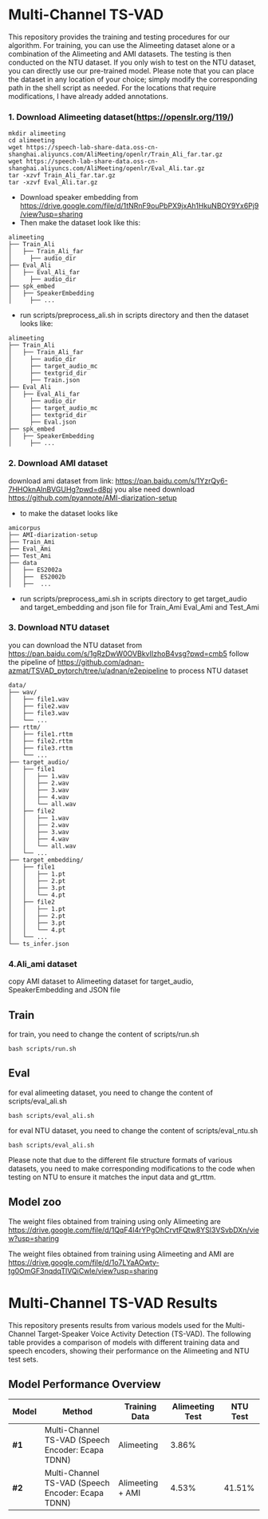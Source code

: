 # Multi-Channel TS-VAD
This repository provides the training and testing procedures for our algorithm. For training, you can use the Alimeeting dataset alone or a combination of the Alimeeting and AMI datasets. The testing is then conducted on the NTU dataset. If you only wish to test on the NTU dataset, you can directly use our pre-trained model. Please note that you can place the dataset in any location of your choice; simply modify the corresponding path in the shell script as needed. For the locations that require modifications, I have already added annotations.

### 1.  Download Alimeeting dataset(https://openslr.org/119/)
```
mkdir alimeeting
cd alimeeting
wget https://speech-lab-share-data.oss-cn-shanghai.aliyuncs.com/AliMeeting/openlr/Train_Ali_far.tar.gz
wget https://speech-lab-share-data.oss-cn-shanghai.aliyuncs.com/AliMeeting/openlr/Eval_Ali.tar.gz
tar -xzvf Train_Ali_far.tar.gz
tar -xzvf Eval_Ali.tar.gz
```
- Download speaker embedding from https://drive.google.com/file/d/1tNRnF9ouPbPX9jxAh1HkuNBOY9Yx6Pj9/view?usp=sharing
- Then make the dataset look like this:
 ```
alimeeting
├── Train_Ali
│   ├── Train_Ali_far 
│     ├── audio_dir
├── Eval_Ali
│   ├── Eval_Ali_far 
│     ├── audio_dir
├── spk_embed
│   ├── SpeakerEmbedding 
│     ├── ...
```

- run scripts/preprocess_ali.sh in scripts directory and then the dataset looks like:
```
alimeeting 
├── Train_Ali
│   ├── Train_Ali_far 
│     ├── audio_dir
│     ├── target_audio_mc
│     ├── textgrid_dir
│     ├── Train.json
├── Eval_Ali
│   ├── Eval_Ali_far 
│     ├── audio_dir
│     ├── target_audio_mc
│     ├── textgrid_dir
│     ├── Eval.json
├── spk_embed
│   ├── SpeakerEmbedding 
│     ├── ...
```



### 2. Download AMI dataset
download ami dataset from
link: https://pan.baidu.com/s/1YzrQy6-7HHOknAlnBVGUHg?pwd=d8pj
you alse need download https://github.com/pyannote/AMI-diarization-setup
- to make the  dataset looks like 
```
amicorpus
├── AMI-diarization-setup
├── Train_Ami
├── Eval_Ami
├── Test_Ami
├── data
│   ├── ES2002a
│   ├──  ES2002b
│   ├──  ...
```
- run scripts/preprocess_ami.sh in scripts directory to get target_audio and target_embedding and json file for Train_Ami Eval_Ami and Test_Ami

### 3. Download NTU dataset
you can download the NTU dataset from https://pan.baidu.com/s/1gRzDwW0OVBkvIIzhoB4vsg?pwd=cmb5
follow the pipeline of https://github.com/adnan-azmat/TSVAD_pytorch/tree/u/adnan/e2epipeline to process NTU dataset
```
data/
├── wav/
│   ├── file1.wav
│   ├── file2.wav
│   ├── file3.wav
│   └── ...
├── rttm/
│   ├── file1.rttm
│   ├── file2.rttm
│   ├── file3.rttm
│   └── ...
├── target_audio/
│   ├── file1
│   │   ├── 1.wav
│   │   ├── 2.wav
│   │   ├── 3.wav
│   │   ├── 4.wav
│   │   └── all.wav
│   ├── file2
│   │   ├── 1.wav
│   │   ├── 2.wav
│   │   ├── 3.wav
│   │   ├── 4.wav
│   │   └── all.wav
│   └── ...
├── target_embedding/
│   ├── file1
│   │   ├── 1.pt
│   │   ├── 2.pt
│   │   ├── 3.pt
│   │   └── 4.pt
│   ├── file2
│   │   ├── 1.pt
│   │   ├── 2.pt
│   │   ├── 3.pt
│   │   └── 4.pt
│   └── ...
└── ts_infer.json
```

### 4.Ali_ami dataset
copy AMI dataset to Alimeeting dataset for target_audio, SpeakerEmbedding and JSON file

## Train
for train, you need to change the content of scripts/run.sh
```
bash scripts/run.sh
```
## Eval
for eval alimeeting dataset, you need to change the content of scripts/eval_ali.sh
```
bash scripts/eval_ali.sh
```
for eval NTU dataset, you need to change the content of scripts/eval_ntu.sh
```
bash scripts/eval_ali.sh
```


Please note that due to the different file structure formats of various datasets, you need to make corresponding modifications to the code when testing on NTU to ensure it matches the input data and gt_rttm.

## Model zoo
The weight files obtained from training using only Alimeeting are https://drive.google.com/file/d/1QqF4I4rYPgOhCrvtFQtw8YSl3VSvbDXn/view?usp=sharing

The weight files obtained from training using  Alimeeting and AMI are https://drive.google.com/file/d/1o7LYaAOwty-tg0OmGF3nqdqTlVQiCwle/view?usp=sharing

# Multi-Channel TS-VAD Results

This repository presents results from various models used for the Multi-Channel Target-Speaker Voice Activity Detection (TS-VAD). The following table provides a comparison of models with different training data and speech encoders, showing their performance on the Alimeeting and NTU test sets.

## Model Performance Overview

| Model | Method | Training Data | Alimeeting Test | NTU Test |
|-------|--------|---------------|-----------------|----------|
| **#1** | Multi-Channel TS-VAD (Speech Encoder: Ecapa TDNN) | Alimeeting | 3.86% |  |
| **#2** | Multi-Channel TS-VAD (Speech Encoder: Ecapa TDNN) | Alimeeting + AMI | 4.53% | 41.51% |
